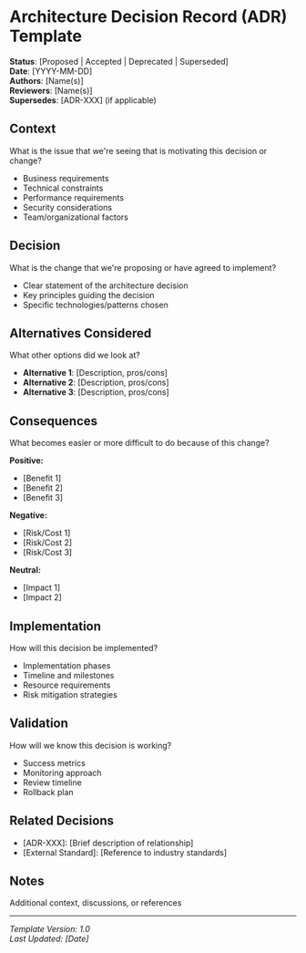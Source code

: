 # Architecture Decision Record (ADR) Template

**Status**: [Proposed | Accepted | Deprecated | Superseded]  
**Date**: [YYYY-MM-DD]  
**Authors**: [Name(s)]  
**Reviewers**: [Name(s)]  
**Supersedes**: [ADR-XXX] (if applicable)  

## Context

What is the issue that we're seeing that is motivating this decision or change?

- Business requirements
- Technical constraints
- Performance requirements
- Security considerations
- Team/organizational factors

## Decision

What is the change that we're proposing or have agreed to implement?

- Clear statement of the architecture decision
- Key principles guiding the decision
- Specific technologies/patterns chosen

## Alternatives Considered

What other options did we look at?

- **Alternative 1**: [Description, pros/cons]
- **Alternative 2**: [Description, pros/cons]
- **Alternative 3**: [Description, pros/cons]

## Consequences

What becomes easier or more difficult to do because of this change?

**Positive:**

- [Benefit 1]
- [Benefit 2]
- [Benefit 3]

**Negative:**

- [Risk/Cost 1]
- [Risk/Cost 2]
- [Risk/Cost 3]

**Neutral:**

- [Impact 1]
- [Impact 2]

## Implementation

How will this decision be implemented?

- Implementation phases
- Timeline and milestones
- Resource requirements
- Risk mitigation strategies

## Validation

How will we know this decision is working?

- Success metrics
- Monitoring approach
- Review timeline
- Rollback plan

## Related Decisions

- [ADR-XXX]: [Brief description of relationship]
- [External Standard]: [Reference to industry standards]

## Notes

Additional context, discussions, or references

---
*Template Version: 1.0*  
*Last Updated: [Date]*
